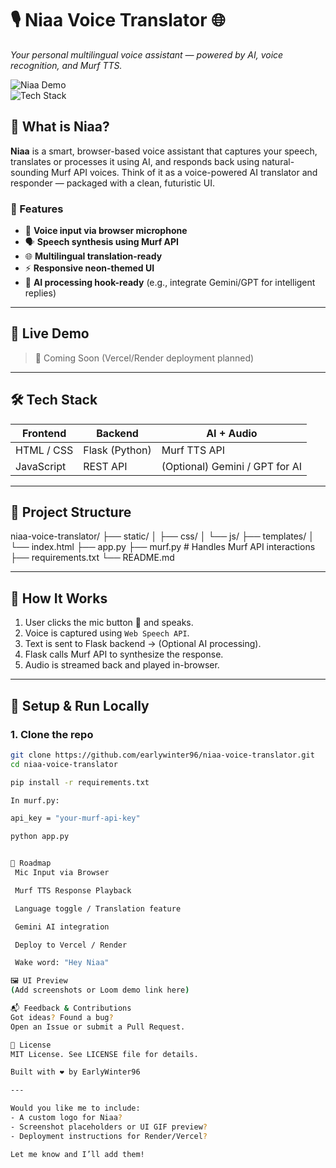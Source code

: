 # 🎙️ Niaa Voice Translator 🌐  
_Your personal multilingual voice assistant — powered by AI, voice recognition, and Murf TTS._

![Niaa Demo](https://img.shields.io/badge/Voice%20AI-Niaa-blueviolet?style=for-the-badge&logo=python)  
![Tech Stack](https://img.shields.io/badge/Stack-Flask%20%7C%20Murf%20API%20%7C%20JavaScript%20%7C%20HTML%2FCSS-informational?style=for-the-badge)

## 🧠 What is Niaa?

**Niaa** is a smart, browser-based voice assistant that captures your speech, translates or processes it using AI, and responds back using natural-sounding Murf API voices. Think of it as a voice-powered AI translator and responder — packaged with a clean, futuristic UI.

### 🔑 Features
- 🎤 **Voice input via browser microphone**
- 🗣️ **Speech synthesis using Murf API**
- 🌐 **Multilingual translation-ready**
- ⚡ **Responsive neon-themed UI**
- 🧠 **AI processing hook-ready** (e.g., integrate Gemini/GPT for intelligent replies)

---

## 🚀 Live Demo

> 🔗 Coming Soon (Vercel/Render deployment planned)

---

## 🛠️ Tech Stack

| Frontend        | Backend       | AI + Audio |
|----------------|---------------|------------|
| HTML / CSS     | Flask (Python) | Murf TTS API |
| JavaScript     | REST API       | (Optional) Gemini / GPT for AI |

---

## 📂 Project Structure

niaa-voice-translator/
├── static/
│ ├── css/
│ └── js/
├── templates/
│ └── index.html
├── app.py
├── murf.py # Handles Murf API interactions
├── requirements.txt
└── README.md



---

## 🧪 How It Works

1. User clicks the mic button 🔴 and speaks.
2. Voice is captured using `Web Speech API`.
3. Text is sent to Flask backend → (Optional AI processing).
4. Flask calls Murf API to synthesize the response.
5. Audio is streamed back and played in-browser.

---

## 🔧 Setup & Run Locally

### 1. Clone the repo
```bash
git clone https://github.com/earlywinter96/niaa-voice-translator.git
cd niaa-voice-translator

pip install -r requirements.txt

In murf.py:

api_key = "your-murf-api-key"

python app.py


🎯 Roadmap
 Mic Input via Browser

 Murf TTS Response Playback

 Language toggle / Translation feature

 Gemini AI integration

 Deploy to Vercel / Render

 Wake word: "Hey Niaa"

🖼️ UI Preview
(Add screenshots or Loom demo link here)

📬 Feedback & Contributions
Got ideas? Found a bug?
Open an Issue or submit a Pull Request.

📄 License
MIT License. See LICENSE file for details.

Built with ❤️ by EarlyWinter96

---

Would you like me to include:
- A custom logo for Niaa?
- Screenshot placeholders or UI GIF preview?
- Deployment instructions for Render/Vercel?

Let me know and I’ll add them!
